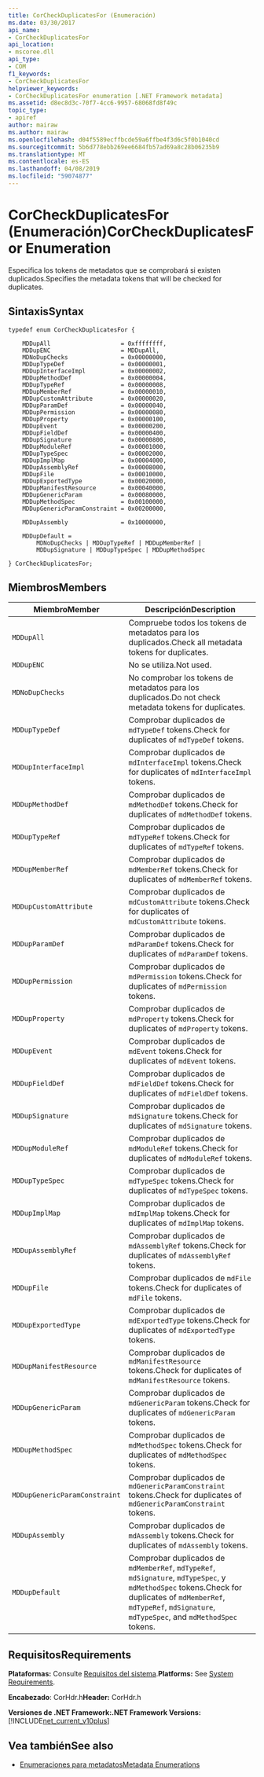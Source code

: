 ```yaml
---
title: CorCheckDuplicatesFor (Enumeración)
ms.date: 03/30/2017
api_name:
- CorCheckDuplicatesFor
api_location:
- mscoree.dll
api_type:
- COM
f1_keywords:
- CorCheckDuplicatesFor
helpviewer_keywords:
- CorCheckDuplicatesFor enumeration [.NET Framework metadata]
ms.assetid: d8ec8d3c-70f7-4cc6-9957-68068fd8f49c
topic_type:
- apiref
author: mairaw
ms.author: mairaw
ms.openlocfilehash: d04f5589ecffbcde59a6ffbe4f3d6c5f0b1040cd
ms.sourcegitcommit: 5b6d778ebb269ee6684fb57ad69a8c28b06235b9
ms.translationtype: MT
ms.contentlocale: es-ES
ms.lasthandoff: 04/08/2019
ms.locfileid: "59074877"
---
```

# <a name="corcheckduplicatesfor-enumeration"></a><span data-ttu-id="ba20a-102">CorCheckDuplicatesFor (Enumeración)</span><span class="sxs-lookup"><span data-stu-id="ba20a-102">CorCheckDuplicatesFor Enumeration</span></span>
<span data-ttu-id="ba20a-103">Especifica los tokens de metadatos que se comprobará si existen duplicados.</span><span class="sxs-lookup"><span data-stu-id="ba20a-103">Specifies the metadata tokens that will be checked for duplicates.</span></span>  
  
## <a name="syntax"></a><span data-ttu-id="ba20a-104">Sintaxis</span><span class="sxs-lookup"><span data-stu-id="ba20a-104">Syntax</span></span>  
  
```  
typedef enum CorCheckDuplicatesFor {  
  
    MDDupAll                    = 0xffffffff,  
    MDDupENC                    = MDDupAll,  
    MDNoDupChecks               = 0x00000000,  
    MDDupTypeDef                = 0x00000001,  
    MDDupInterfaceImpl          = 0x00000002,  
    MDDupMethodDef              = 0x00000004,  
    MDDupTypeRef                = 0x00000008,  
    MDDupMemberRef              = 0x00000010,  
    MDDupCustomAttribute        = 0x00000020,  
    MDDupParamDef               = 0x00000040,  
    MDDupPermission             = 0x00000080,  
    MDDupProperty               = 0x00000100,  
    MDDupEvent                  = 0x00000200,  
    MDDupFieldDef               = 0x00000400,  
    MDDupSignature              = 0x00000800,  
    MDDupModuleRef              = 0x00001000,  
    MDDupTypeSpec               = 0x00002000,  
    MDDupImplMap                = 0x00004000,  
    MDDupAssemblyRef            = 0x00008000,  
    MDDupFile                   = 0x00010000,  
    MDDupExportedType           = 0x00020000,  
    MDDupManifestResource       = 0x00040000,  
    MDDupGenericParam           = 0x00080000,  
    MDDupMethodSpec             = 0x00100000,  
    MDDupGenericParamConstraint = 0x00200000,  
  
    MDDupAssembly               = 0x10000000,  
  
    MDDupDefault =   
        MDNoDupChecks | MDDupTypeRef | MDDupMemberRef |   
        MDDupSignature | MDDupTypeSpec | MDDupMethodSpec  
  
} CorCheckDuplicatesFor;  
```  
  
## <a name="members"></a><span data-ttu-id="ba20a-105">Miembros</span><span class="sxs-lookup"><span data-stu-id="ba20a-105">Members</span></span>  
  
|<span data-ttu-id="ba20a-106">Miembro</span><span class="sxs-lookup"><span data-stu-id="ba20a-106">Member</span></span>|<span data-ttu-id="ba20a-107">Descripción</span><span class="sxs-lookup"><span data-stu-id="ba20a-107">Description</span></span>|  
|------------|-----------------|  
|`MDDupAll`|<span data-ttu-id="ba20a-108">Compruebe todos los tokens de metadatos para los duplicados.</span><span class="sxs-lookup"><span data-stu-id="ba20a-108">Check all metadata tokens for duplicates.</span></span>|  
|`MDDupENC`|<span data-ttu-id="ba20a-109">No se utiliza.</span><span class="sxs-lookup"><span data-stu-id="ba20a-109">Not used.</span></span>|  
|`MDNoDupChecks`|<span data-ttu-id="ba20a-110">No comprobar los tokens de metadatos para los duplicados.</span><span class="sxs-lookup"><span data-stu-id="ba20a-110">Do not check metadata tokens for duplicates.</span></span>|  
|`MDDupTypeDef`|<span data-ttu-id="ba20a-111">Comprobar duplicados de `mdTypeDef` tokens.</span><span class="sxs-lookup"><span data-stu-id="ba20a-111">Check for duplicates of `mdTypeDef` tokens.</span></span>|  
|`MDDupInterfaceImpl`|<span data-ttu-id="ba20a-112">Comprobar duplicados de `mdInterfaceImpl` tokens.</span><span class="sxs-lookup"><span data-stu-id="ba20a-112">Check for duplicates of `mdInterfaceImpl` tokens.</span></span>|  
|`MDDupMethodDef`|<span data-ttu-id="ba20a-113">Comprobar duplicados de `mdMethodDef` tokens.</span><span class="sxs-lookup"><span data-stu-id="ba20a-113">Check for duplicates of `mdMethodDef` tokens.</span></span>|  
|`MDDupTypeRef`|<span data-ttu-id="ba20a-114">Comprobar duplicados de `mdTypeRef` tokens.</span><span class="sxs-lookup"><span data-stu-id="ba20a-114">Check for duplicates of `mdTypeRef` tokens.</span></span>|  
|`MDDupMemberRef`|<span data-ttu-id="ba20a-115">Comprobar duplicados de `mdMemberRef` tokens.</span><span class="sxs-lookup"><span data-stu-id="ba20a-115">Check for duplicates of `mdMemberRef` tokens.</span></span>|  
|`MDDupCustomAttribute`|<span data-ttu-id="ba20a-116">Comprobar duplicados de `mdCustomAttribute` tokens.</span><span class="sxs-lookup"><span data-stu-id="ba20a-116">Check for duplicates of `mdCustomAttribute` tokens.</span></span>|  
|`MDDupParamDef`|<span data-ttu-id="ba20a-117">Comprobar duplicados de `mdParamDef` tokens.</span><span class="sxs-lookup"><span data-stu-id="ba20a-117">Check for duplicates of `mdParamDef` tokens.</span></span>|  
|`MDDupPermission`|<span data-ttu-id="ba20a-118">Comprobar duplicados de `mdPermission` tokens.</span><span class="sxs-lookup"><span data-stu-id="ba20a-118">Check for duplicates of `mdPermission` tokens.</span></span>|  
|`MDDupProperty`|<span data-ttu-id="ba20a-119">Comprobar duplicados de `mdProperty` tokens.</span><span class="sxs-lookup"><span data-stu-id="ba20a-119">Check for duplicates of `mdProperty` tokens.</span></span>|  
|`MDDupEvent`|<span data-ttu-id="ba20a-120">Comprobar duplicados de `mdEvent` tokens.</span><span class="sxs-lookup"><span data-stu-id="ba20a-120">Check for duplicates of `mdEvent` tokens.</span></span>|  
|`MDDupFieldDef`|<span data-ttu-id="ba20a-121">Comprobar duplicados de `mdFieldDef` tokens.</span><span class="sxs-lookup"><span data-stu-id="ba20a-121">Check for duplicates of `mdFieldDef` tokens.</span></span>|  
|`MDDupSignature`|<span data-ttu-id="ba20a-122">Comprobar duplicados de `mdSignature` tokens.</span><span class="sxs-lookup"><span data-stu-id="ba20a-122">Check for duplicates of `mdSignature` tokens.</span></span>|  
|`MDDupModuleRef`|<span data-ttu-id="ba20a-123">Comprobar duplicados de `mdModuleRef` tokens.</span><span class="sxs-lookup"><span data-stu-id="ba20a-123">Check for duplicates of `mdModuleRef` tokens.</span></span>|  
|`MDDupTypeSpec`|<span data-ttu-id="ba20a-124">Comprobar duplicados de `mdTypeSpec` tokens.</span><span class="sxs-lookup"><span data-stu-id="ba20a-124">Check for duplicates of `mdTypeSpec` tokens.</span></span>|  
|`MDDupImplMap`|<span data-ttu-id="ba20a-125">Comprobar duplicados de `mdImplMap` tokens.</span><span class="sxs-lookup"><span data-stu-id="ba20a-125">Check for duplicates of `mdImplMap` tokens.</span></span>|  
|`MDDupAssemblyRef`|<span data-ttu-id="ba20a-126">Comprobar duplicados de `mdAssemblyRef` tokens.</span><span class="sxs-lookup"><span data-stu-id="ba20a-126">Check for duplicates of `mdAssemblyRef` tokens.</span></span>|  
|`MDDupFile`|<span data-ttu-id="ba20a-127">Comprobar duplicados de `mdFile` tokens.</span><span class="sxs-lookup"><span data-stu-id="ba20a-127">Check for duplicates of `mdFile` tokens.</span></span>|  
|`MDDupExportedType`|<span data-ttu-id="ba20a-128">Comprobar duplicados de `mdExportedType` tokens.</span><span class="sxs-lookup"><span data-stu-id="ba20a-128">Check for duplicates of `mdExportedType` tokens.</span></span>|  
|`MDDupManifestResource`|<span data-ttu-id="ba20a-129">Comprobar duplicados de `mdManifestResource` tokens.</span><span class="sxs-lookup"><span data-stu-id="ba20a-129">Check for duplicates of `mdManifestResource` tokens.</span></span>|  
|`MDDupGenericParam`|<span data-ttu-id="ba20a-130">Comprobar duplicados de `mdGenericParam` tokens.</span><span class="sxs-lookup"><span data-stu-id="ba20a-130">Check for duplicates of `mdGenericParam` tokens.</span></span>|  
|`MDDupMethodSpec`|<span data-ttu-id="ba20a-131">Comprobar duplicados de `mdMethodSpec` tokens.</span><span class="sxs-lookup"><span data-stu-id="ba20a-131">Check for duplicates of `mdMethodSpec` tokens.</span></span>|  
|`MDDupGenericParamConstraint`|<span data-ttu-id="ba20a-132">Comprobar duplicados de `mdGenericParamConstraint` tokens.</span><span class="sxs-lookup"><span data-stu-id="ba20a-132">Check for duplicates of `mdGenericParamConstraint` tokens.</span></span>|  
|`MDDupAssembly`|<span data-ttu-id="ba20a-133">Comprobar duplicados de `mdAssembly` tokens.</span><span class="sxs-lookup"><span data-stu-id="ba20a-133">Check for duplicates of `mdAssembly` tokens.</span></span>|  
|`MDDupDefault`|<span data-ttu-id="ba20a-134">Comprobar duplicados de `mdMemberRef`, `mdTypeRef`, `mdSignature`, `mdTypeSpec`, y `mdMethodSpec` tokens.</span><span class="sxs-lookup"><span data-stu-id="ba20a-134">Check for duplicates of `mdMemberRef`, `mdTypeRef`, `mdSignature`, `mdTypeSpec`, and `mdMethodSpec` tokens.</span></span>|  
  
## <a name="requirements"></a><span data-ttu-id="ba20a-135">Requisitos</span><span class="sxs-lookup"><span data-stu-id="ba20a-135">Requirements</span></span>  
 <span data-ttu-id="ba20a-136">**Plataformas:** Consulte [Requisitos del sistema](../../../../docs/framework/get-started/system-requirements.md).</span><span class="sxs-lookup"><span data-stu-id="ba20a-136">**Platforms:** See [System Requirements](../../../../docs/framework/get-started/system-requirements.md).</span></span>  
  
 <span data-ttu-id="ba20a-137">**Encabezado**: CorHdr.h</span><span class="sxs-lookup"><span data-stu-id="ba20a-137">**Header:** CorHdr.h</span></span>  
  
 **<span data-ttu-id="ba20a-138">Versiones de .NET Framework:</span><span class="sxs-lookup"><span data-stu-id="ba20a-138">.NET Framework Versions:</span></span>** [!INCLUDE[net_current_v10plus](../../../../includes/net-current-v10plus-md.md)]  
  
## <a name="see-also"></a><span data-ttu-id="ba20a-139">Vea también</span><span class="sxs-lookup"><span data-stu-id="ba20a-139">See also</span></span>

- [<span data-ttu-id="ba20a-140">Enumeraciones para metadatos</span><span class="sxs-lookup"><span data-stu-id="ba20a-140">Metadata Enumerations</span></span>](../../../../docs/framework/unmanaged-api/metadata/metadata-enumerations.md)
